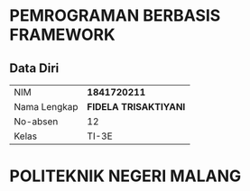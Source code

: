 
# PEMROGRAMAN BERBASIS FRAMEWORK


## Data Diri

|  |  |
|--|--|
| NIM | **1841720211** |
| Nama Lengkap | **FIDELA TRISAKTIYANI** |
| No-absen | 12 |
| Kelas | TI-3E |


# POLITEKNIK NEGERI MALANG

